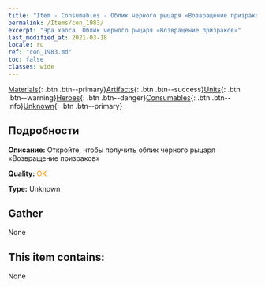 ```yaml
---
title: "Item - Consumables - Облик черного рыцаря «Возвращение призраков»"
permalink: /Items/con_1983/
excerpt: "Эра хаоса  Облик черного рыцаря «Возвращение призраков»"
last_modified_at: 2021-03-18
locale: ru
ref: "con_1983.md"
toc: false
classes: wide
---
```

 [Materials](/ru/Items/){: .btn .btn--primary}[Artifacts](/ru/Items/Artifacts/){: .btn .btn--success}[Units](/ru/Items/Units/){: .btn .btn--warning}[Heroes](/ru/Items/Heroes/){: .btn .btn--danger}[Consumables](/ru/Items/Consumables/){: .btn .btn--info}[Unknown](/ru/Items/Unknown/){: .btn .btn--primary}

## Подробности
 **Описание:** Откройте, чтобы получить облик черного рыцаря «Возвращение призраков»

 **Quality:** <span style="color: #FF8C00">OK</span>

 **Type:** Unknown

## Gather

  None

## This item contains:

  None


